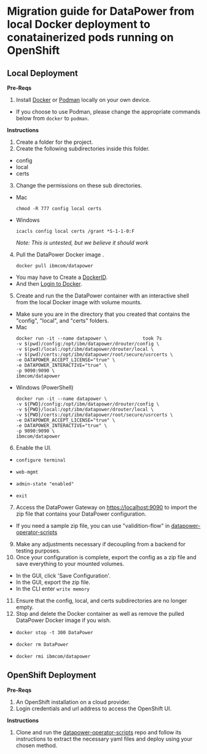 # Migration guide for DataPower from local Docker deployment to conatainerized pods running on OpenShift

## Local Deployment

**Pre-Reqs**

1. Install [Docker](https://docs.docker.com/get-docker/) or [Podman](https://podman.io/getting-started/installation) locally on your own device.
  - If you choose to use Podman, please change the appropriate commands below from `docker` to `podman`.

**Instructions**

1. Create a folder for the project.
2. Create the following subdirectories inside this folder.
  - config
  - local
  - certs
3. Change the permissions on these sub directories.
  - Mac 
    ```
    chmod -R 777 config local certs
    ```
  - Windows 
    ```
    icacls config local certs /grant *S-1-1-0:F
    ```
    _Note: This is untested, but we believe it should work_
4. Pull the DataPower Docker image .
   ```
   docker pull ibmcom/datapower
   ```
  - You may have to Create a [DockerID](https://hub.docker.com/).
  - And then [Login to Docker](https://docs.docker.com/engine/reference/commandline/login/).
5. Create and run the the DataPower container with an interactive shell from the local Docker image with volume mounts.
  - Make sure you are in the directory that you created that contains the "config", "local", and "certs" folders.
  - Mac
    ```
    docker run -it --name datapower \             took 7s
    -v $(pwd)/config:/opt/ibm/datapower/drouter/config \
    -v $(pwd)/local:/opt/ibm/datapower/drouter/local \
    -v $(pwd)/certs:/opt/ibm/datapower/root/secure/usrcerts \
    -e DATAPOWER_ACCEPT_LICENSE="true" \
    -e DATAPOWER_INTERACTIVE="true" \
    -p 9090:9090 \
    ibmcom/datapower
    ```
  - Windows (PowerShell)
    ```
    docker run -it --name datapower \
    -v ${PWD}/config:/opt/ibm/datapower/drouter/config \
    -v ${PWD}/local:/opt/ibm/datapower/drouter/local \
    -v ${PWD}/certs:/opt/ibm/datapower/root/secure/usrcerts \
    -e DATAPOWER_ACCEPT_LICENSE="true" \
    -e DATAPOWER_INTERACTIVE="true" \
    -p 9090:9090 \
    ibmcom/datapower
    ```
6. Enable the UI.
  - ```
    configure terminal
    ```
  - ```
    web-mgmt
    ```
  - ```
    admin-state "enabled"
    ```
  - ```
    exit
    ```
7. Access the DataPower Gateway on [https://localhost:9090](https://localhost:9090) to import the zip file that contains your DataPower configuration.
  - If you need a sample zip file, you can use "validition-flow" in [datapower-operator-scripts](https://github.com/DataPower-on-Azure/datapower-operator-scripts)
9. Make any adjustments necessary if decoupling from a backend for testing purposes.
10. Once your configuration is complete, export the config as a zip file and save everything to your mounted volumes.
  - In the GUI, click 'Save Configuration'.
  - In the GUI, export the zip file.
  - In the CLI enter ```write memory```
11. Ensure that the config, local, and certs subdirectories are no longer empty.
12. Stop and delete the Docker container as well as remove the pulled DataPower Docker image if you wish.
  - ```
    docker stop -t 300 DataPower
    ```
  - ```
    docker rm DataPower
    ```
  - ```
    docker rmi ibmcom/datapower
    ```

## OpenShift Deployment

**Pre-Reqs**

1. An OpenShift installation on a cloud provider.
2. Login credentials and url address to access the OpenShift UI.

**Instructions**

1. Clone and run the [datapower-operator-scripts](https://github.com/DataPower-on-Azure/datapower-operator-scripts) repo and follow its instructions to extract the necessary yaml files and deploy using your chosen method.

